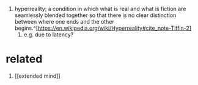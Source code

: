 1. hyperreality; a condition in which what is real and what is fiction are seamlessly blended together so that there is no clear distinction between where one ends and the other begins.^[https://en.wikipedia.org/wiki/Hyperreality#cite_note-Tiffin-2]
	1. e.g. due to latency?

# related
1. [[extended mind]]